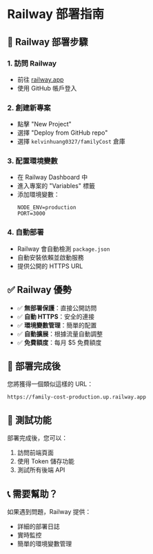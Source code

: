 # Railway 部署指南

## 🚀 Railway 部署步驟

### 1. 訪問 Railway
- 前往 [railway.app](https://railway.app)
- 使用 GitHub 帳戶登入

### 2. 創建新專案
- 點擊 "New Project"
- 選擇 "Deploy from GitHub repo"
- 選擇 `kelvinhuang0327/familyCost` 倉庫

### 3. 配置環境變數
- 在 Railway Dashboard 中
- 進入專案的 "Variables" 標籤
- 添加環境變數：
  ```
  NODE_ENV=production
  PORT=3000
  ```

### 4. 自動部署
- Railway 會自動檢測 `package.json`
- 自動安裝依賴並啟動服務
- 提供公開的 HTTPS URL

## ✅ Railway 優勢

- ✅ **無部署保護**：直接公開訪問
- ✅ **自動 HTTPS**：安全的連接
- ✅ **環境變數管理**：簡單的配置
- ✅ **自動擴展**：根據流量自動調整
- ✅ **免費額度**：每月 $5 免費額度

## 🔗 部署完成後

您將獲得一個類似這樣的 URL：
```
https://family-cost-production.up.railway.app
```

## 🧪 測試功能

部署完成後，您可以：
1. 訪問前端頁面
2. 使用 Token 儲存功能
3. 測試所有後端 API

## 📞 需要幫助？

如果遇到問題，Railway 提供：
- 詳細的部署日誌
- 實時監控
- 簡單的環境變數管理
